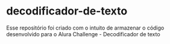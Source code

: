 # decodificador-de-texto
Esse repositório foi criado com o intuito de armazenar o código desenvolvido para o Alura Challenge - Decodificador de texto
